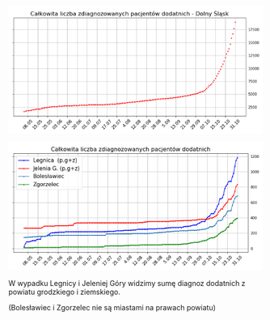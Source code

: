 

![](images/DS_total_cases.png)


![](images/DS_LJBZ_cases.png)

W wypadku Legnicy i Jeleniej Góry widzimy sumę diagnoz dodatnich z powiatu grodzkiego i ziemskiego.

(Bolesławiec i Zgorzelec nie są miastami na prawach powiatu) 

